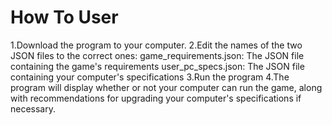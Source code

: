 # How To User
1.Download the program to your computer.
2.Edit the names of the two JSON files to the correct ones:
game_requirements.json: The JSON file containing the game's requirements
user_pc_specs.json: The JSON file containing your computer's specifications
3.Run the program
4.The program will display whether or not your computer can run the game, along with recommendations for upgrading your computer's specifications if necessary.
